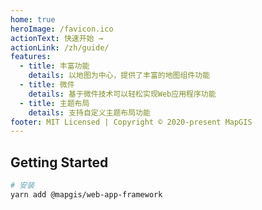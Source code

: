 ```yaml
---
home: true
heroImage: /favicon.ico
actionText: 快速开始 →
actionLink: /zh/guide/
features:
  - title: 丰富功能
    details: 以地图为中心，提供了丰富的地图组件功能
  - title: 微件
    details: 基于微件技术可以轻松实现Web应用程序功能
  - title: 主题布局
    details: 支持自定义主题布局功能
footer: MIT Licensed | Copyright © 2020-present MapGIS
---
```


## Getting Started

```bash
# 安装
yarn add @mapgis/web-app-framework
```

